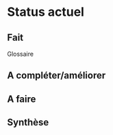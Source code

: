Status actuel
=============

Fait
----
Glossaire


A compléter/améliorer
---------------------


A faire
-------


Synthèse
--------



